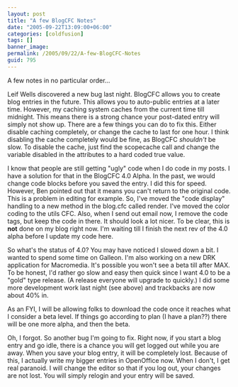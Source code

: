 ```yaml
---
layout: post
title: "A few BlogCFC Notes"
date: "2005-09-22T13:09:00+06:00"
categories: [coldfusion]
tags: []
banner_image: 
permalink: /2005/09/22/A-few-BlogCFC-Notes
guid: 795
---
```


A few notes in no particular order...

Leif Wells discovered a new bug last night. BlogCFC allows you to create blog entries in the future. This allows you to auto-public entries at a later time. However, my caching system caches from the current time till midnight. This means there is a strong chance your post-dated entry will simply not show up. There are a few things you can do to fix this. Either disable caching completely, or change the cache to last for one hour. I think disabling the cache completely would be fine, as BlogCFC <i>shouldn't</i> be slow. To disable the cache, just find the scopecache call and change the variable disabled in the attributes to a hard coded true value.

I know that people are still getting "ugly" code when I do code in my posts. I have a solution for that in the BlogCFC 4.0 Alpha. In the past, we would change code blocks before you saved the entry. I did this for speed. However, Ben pointed out that it means you can't return to the original code. This is a problem in editing for example. So, I've moved the "code display" handling to a new method in the blog.cfc called render. I've moved the color coding to the utils CFC. Also, when I send out email now, I remove the code tags, but keep the code in there. It should look a lot nicer. To be clear, this is <b>not</b> done on my blog right now. I'm waiting till I finish the next rev of the 4.0 alpha before I update my code here.

So what's the status of 4.0? You may have noticed I slowed down a bit. I wanted to spend some time on Galleon. I'm also working on a new DRK application for Macromedia. It's possible you won't see a beta till after MAX. To be honest, I'd rather go slow and easy then quick since I want 4.0 to be a "gold" type release. (A release everyone will upgrade to quickly.) I did some more development work last night (see above) and trackbacks are now about 40% in.

As an FYI, I will be allowing folks to download the code once it reaches what I consider a beta level. If things go according to plan (I have a plan??) there will be one more alpha, and then the beta.

Oh, I forgot. So another bug I'm going to fix. Right now, if you start a blog entry and go idle, there is a chance you will get logged out while you are away. When you save your blog entry, it will be completely lost. Because of this, I actually write my bigger entries in OpenOffice now. When I don't, I get real paranoid. I will change the editor so that if you log out, your changes are not lost. You will simply relogin and your entry will be saved.